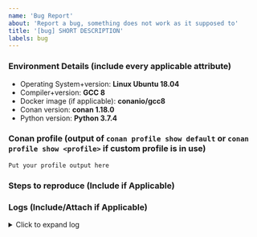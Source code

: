 ```yaml
---
name: 'Bug Report'
about: 'Report a bug, something does not work as it supposed to'
title: '[bug] SHORT DESCRIPTION'
labels: bug
---
```


<!--
  Please don't forget to update the issue title.
  Include all applicable information to help us reproduce your problem.

  To help us debug your issue please explain:
-->

### Environment Details (include every applicable attribute)
  * Operating System+version: **Linux Ubuntu 18.04**
  * Compiler+version: **GCC 8**
  * Docker image (if applicable): **conanio/gcc8**
  * Conan version: **conan 1.18.0**
  * Python version: **Python 3.7.4**


### Conan profile (output of `conan profile show default` or `conan profile show <profile>` if custom profile is in use)
```
Put your profile output here
```


### Steps to reproduce (Include if Applicable)



### Logs (Include/Attach if Applicable)
<details><summary>Click to expand log</summary>

```
Put your log output here
```

</details>
